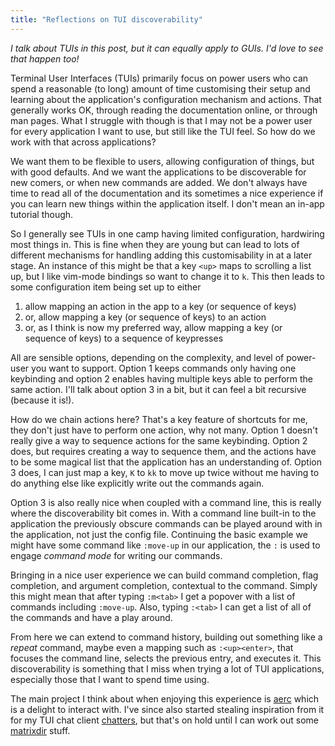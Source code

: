 ```yaml
---
title: "Reflections on TUI discoverability"
---
```


_I talk about TUIs in this post, but it can equally apply to GUIs.
I'd love to see that happen too!_

Terminal User Interfaces (TUIs) primarily focus on power users who can spend a reasonable (to long) amount of time customising their setup and learning about the application's configuration mechanism and actions.
That generally works OK, through reading the documentation online, or through man pages.
What I struggle with though is that I may not be a power user for every application I want to use, but still like the TUI feel.
So how do we work with that across applications?

We want them to be flexible to users, allowing configuration of things, but with good defaults.
And we want the applications to be discoverable for new comers, or when new commands are added.
We don't always have time to read all of the documentation and its sometimes a nice experience if you can learn new things within the application itself.
I don't mean an in-app tutorial though.

So I generally see TUIs in one camp having limited configuration, hardwiring most things in.
This is fine when they are young but can lead to lots of different mechanisms for handling adding this customisability in at a later stage.
An instance of this might be that a key `<up>` maps to scrolling a list up, but I like vim-mode bindings so want to change it to `k`.
This then leads to some configuration item being set up to either

1. allow mapping an action in the app to a key (or sequence of keys)
2. or, allow mapping a key (or sequence of keys) to an action
3. or, as I think is now my preferred way, allow mapping a key (or sequence of keys) to a sequence of keypresses

All are sensible options, depending on the complexity, and level of power-user you want to support.
Option 1 keeps commands only having one keybinding and option 2 enables having multiple keys able to perform the same action.
I'll talk about option 3 in a bit, but it can feel a bit recursive (because it is!).

How do we chain actions here?
That's a key feature of shortcuts for me, they don't just have to perform one action, why not many.
Option 1 doesn't really give a way to sequence actions for the same keybinding.
Option 2 does, but requires creating a way to sequence them, and the actions have to be some magical list that the application has an understanding of.
Option 3 does, I can just map a key, `K` to `kk` to move up twice without me having to do anything else like explicitly write out the commands again.

Option 3 is also really nice when coupled with a command line, this is really where the discoverability bit comes in.
With a command line built-in to the application the previously obscure commands can be played around with in the application, not just the config file.
Continuing the basic example we might have some command like `:move-up` in our application, the `:` is used to engage _command mode_ for writing our commands.

Bringing in a nice user experience we can build command completion, flag completion, and argument completion, contextual to the command.
Simply this might mean that after typing `:m<tab>` I get a popover with a list of commands including `:move-up`.
Also, typing `:<tab>` I can get a list of all of the commands and have a play around.

From here we can extend to command history, building out something like a _repeat_ command, maybe even a mapping such as `:<up><enter>`, that focuses the command line, selects the previous entry, and executes it.
This discoverability is something that I miss when trying a lot of TUI applications, especially those that I want to spend time using.

The main project I think about when enjoying this experience is [aerc](https://aerc-mail.org/) which is a delight to interact with.
I've since also started stealing inspiration from it for my TUI chat client [chatters](https://github.com/jeffa5/chatters/), but that's on hold until I can work out some [matrixdir](../matrixdir) stuff.
